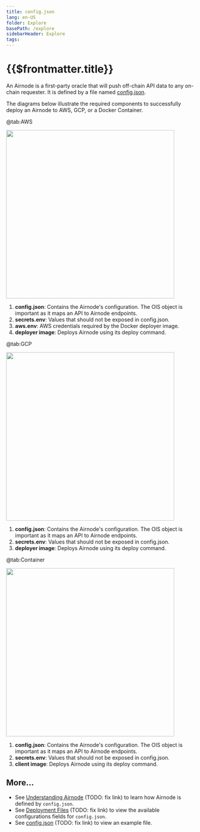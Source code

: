 ```yaml
---
title: config.json
lang: en-US
folder: Explore
basePath: /explore
sidebarHeader: Explore
tags:
---
```


# {{$frontmatter.title}}

An Airnode is a first-party oracle that will push off-chain API data to any
on-chain requester. It is defined by a file named
[config.json](../reference/airnode/deployment-files/config-json.md/).

The diagrams below illustrate the required components to successfully deploy an
Airnode to AWS, GCP, or a Docker Container.

<Tabs>

@tab:AWS

<img src="/api-provider-overview-aws.png" width="450">

1. **config.json**: Contains the Airnode's configuration. The OIS object is
   important as it maps an API to Airnode endpoints.
2. **secrets.env**: Values that should not be exposed in config.json.
3. **aws.env**: AWS credentials required by the Docker deployer image.
4. **deployer image**: Deploys Airnode using its deploy command.

@tab:GCP

<img src="/api-provider-overview-gcp.png" width="450">

1. **config.json**: Contains the Airnode's configuration. The OIS object is
   important as it maps an API to Airnode endpoints.
2. **secrets.env**: Values that should not be exposed in config.json.
3. **deployer image**: Deploys Airnode using its deploy command.

@tab:Container

<img src="/api-provider-overview-container.png" width="450">

1. **config.json**: Contains the Airnode's configuration. The OIS object is
   important as it maps an API to Airnode endpoints.
2. **secrets.env**: Values that should not be exposed in config.json.
3. **client image**: Deploys Airnode using its deploy command.

</Tabs>

## More...

- See [Understanding Airnode](/) (TODO: fix link) to learn how Airnode is
  defined by `config.json`.
- See [Deployment Files](/) (TODO: fix link) to view the available
  configurations fields for `config.json`.
- See [config.json](/) (TODO: fix link) to view an example file.
